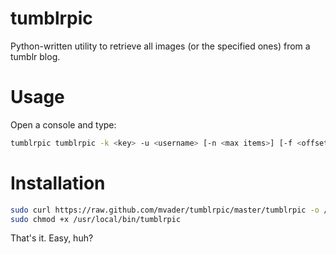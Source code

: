 tumblrpic
=======

Python-written utility to retrieve all images (or the specified ones) from a tumblr blog.

Usage
=====

Open a console and type:
```bash
tumblrpic tumblrpic -k <key> -u <username> [-n <max items>] [-f <offset>]
```

Installation
============

```bash
sudo curl https://raw.github.com/mvader/tumblrpic/master/tumblrpic -o /usr/local/bin/tumblrpic;
sudo chmod +x /usr/local/bin/tumblrpic
```
That's it. Easy, huh?